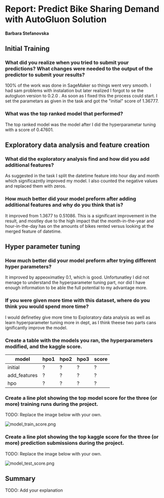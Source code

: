 # Report: Predict Bike Sharing Demand with AutoGluon Solution
#### Barbara Stefanovska

## Initial Training
### What did you realize when you tried to submit your predictions? What changes were needed to the output of the predictor to submit your results?
100% of the work was done in SageMaker so things went very smooth. I had sam problems with instalation but later realized I forgot to se the autogluon version to 0.2.0 . As soon as I fixed this the process could start. I set the parametars as given in the task and got the "initial" score of  1.36777.

### What was the top ranked model that performed?
The top ranked model was the model after I did the hyperparametar tuning with a score of 0.47601.

## Exploratory data analysis and feature creation
### What did the exploratory analysis find and how did you add additional features?
As suggested in the task I split the datetime feature into hour day and month which significazntly improved my model. I also counted the negative values and replaced them with zeros. 

### How much better did your model preform after adding additional features and why do you think that is?
It improved from 1.3677 to 0.51086. This is a significant improvement in the result, and mostley due to the high impact that the month-in-the-year and hour-in-the-day has on the amounts of bikes rented versus looking at the merged feature of datetime.

## Hyper parameter tuning
### How much better did your model preform after trying different hyper parameters?
It improved by appeoximatley 0.1, which is good. Unfortunatley I did not menage to understand the hyperparameter tuning part, nor did I have enough information to be able the full potential to my advantage more.

### If you were given more time with this dataset, where do you think you would spend more time?
I would definetley give more time to Exploratory data analysis as well as learn hyperparameter tuning more in dept, as I think theese two parts cans ignificantly improve the model.

### Create a table with the models you ran, the hyperparameters modified, and the kaggle score.
|model|hpo1|hpo2|hpo3|score|
|--|--|--|--|--|
|initial|?|?|?|?|
|add_features|?|?|?|?|
|hpo|?|?|?|?|

### Create a line plot showing the top model score for the three (or more) training runs during the project.

TODO: Replace the image below with your own.


![model_train_score.png](img/model_train_score.png)

### Create a line plot showing the top kaggle score for the three (or more) prediction submissions during the project.

TODO: Replace the image below with your own.

![model_test_score.png](img/model_test_score.png)

## Summary
TODO: Add your explanation
